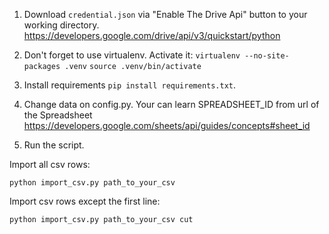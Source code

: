 1. Download `credential.json` via "Enable The Drive Api" button to your working directory.
https://developers.google.com/drive/api/v3/quickstart/python

2. Don't forget to use virtualenv. Activate it:
`virtualenv --no-site-packages .venv`
`source .venv/bin/activate`

3. Install requirements `pip install requirements.txt`.

4. Change data on config.py. Your can learn SPREADSHEET_ID from url of the Spreadsheet
https://developers.google.com/sheets/api/guides/concepts#sheet_id

5. Run the script.

Import all csv rows:
```
python import_csv.py path_to_your_csv
```
Import csv rows except the first line:
```
python import_csv.py path_to_your_csv cut
```
